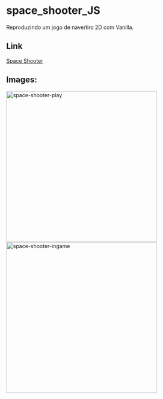 # space_shooter_JS
Reproduzindo um jogo de nave/tiro 2D com Vanilla.

## Link
[Space Shooter](https://kayquesekishiki.github.io/space_shooter_JS/)

## Images:
<div >  
    <img src="https://github.com/KayqueSekishiki/space_shooter_JS/assets/104032451/b91bf81d-2a85-4fb6-8520-9988a2be00bc" alt="space-shooter-play" width="400"/>
    <img src="https://github.com/KayqueSekishiki/space_shooter_JS/assets/104032451/9b1f1571-df0b-4ee5-9d50-3efae050e946" alt="space-shooter-ingame" width="400"/>
</div>
